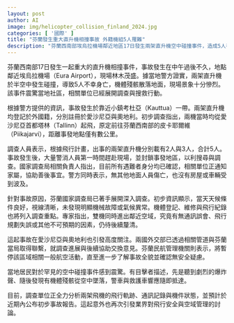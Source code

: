```yaml
---
layout: post
author: AI
image: img/helicopter_collision_finland_2024.jpg
categories: [ '國際' ]
title: "芬蘭發生重大直升機相撞事故 外籍機組5人罹難"
description: "芬蘭西南部埃烏拉機場鄰近地區17日發生兩架直升機空中碰撞事件，造成5人罹難。事故涉及愛沙尼亞及奧地利註冊的直升機，兩機從塔林出發，原定飛往皮卡耶爾維，於距目的地僅數公里處發生意外。警方與調查單位已確認罹難者身分，展開全面調查，目前未發現天候或機械明顯異常，事故原因仍在深入釐清中。該事件震撼愛沙尼亞、奧地利與芬蘭當地社區，引發飛安及空域管理檢討。"
---
```

芬蘭西南部17日發生一起重大的直升機相撞事件，事故發生在中午過後不久，地點鄰近埃烏拉機場（Eura Airport），現場林木茂盛。據當地警方證實，兩架直升機於半空中發生碰撞，導致5人不幸身亡，機體殘骸散落地面，現場景象十分慘烈。該事件震驚當地社區，相關單位已經展開調查與搜救行動。

根據警方提供的資訊，事故發生於靠近小鎮考杜亞（Kauttua）一帶。兩架直升機均登記於外國籍，分別註冊於愛沙尼亞與奧地利。初步調查指出，兩機當時均從愛沙尼亞首都塔林（Tallinn）起飛，原定前往芬蘭西南部的皮卡耶爾維（Piikajarvi），距離事發地點僅有數公里。

調查人員表示，根據飛行計畫，出事的兩架直升機分別載有2人與3人，合計5人。事故發生後，大量警消人員第一時間趕赴現場，並封鎖事發地區，以利搜尋與調查。國家調查局相關負責人指出，目前所有遇難者身分均已確認，相關單位正通知家屬，協助善後事宜。警方同時表示，無其他地面人員傷亡，也沒有房屋或車輛受到波及。

針對事故原因，芬蘭國家調查局已著手展開深入調查。初步資訊顯示，當天天候條件良好，視線清晰，未發現明顯機械故障或氣候異常。機體登記、維修與飛行紀錄也將列入調查重點。專家指出，雙機同時進出鄰近空域，究竟有無通訊誤會、飛行規劃失誤或其他不可預期的因素，仍待後續釐清。

這起事故在愛沙尼亞與奧地利也引發高度關注。兩國外交部已透過相關管道與芬蘭當局取得聯繫，就調查進展與後續協助交換意見。芬蘭民航管理機關則表示，將暫停該區域相關一般航空活動，直至進一步了解事故全貌並確認無安全疑慮。

當地居民對於罕見的空中碰撞事件感到震驚。有目擊者描述，先是聽到劇烈的爆炸聲、隨後發現有機體殘骸從空中墜落，警車與救護車響應隨即抵達。

目前，調查單位正全力分析兩架飛機的飛行軌跡、通訊記錄與機件狀態，並預計於近期內公布初步事故報告。這起意外也再次引發業界對飛行安全與空域管理的討論。